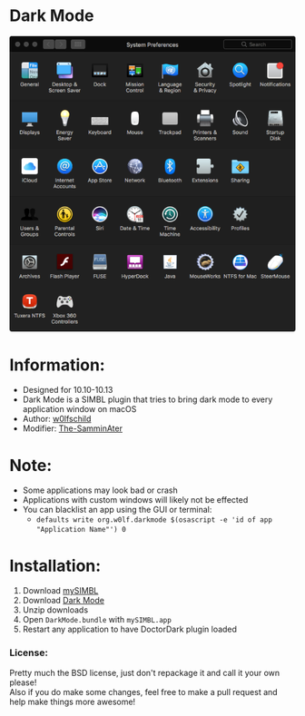 # Dark Mode

![preview](preview.png) 

# Information:

- Designed for 10.10-10.13
- Dark Mode is a SIMBL plugin that tries to bring dark mode to every application window on macOS
- Author: [w0lfschild](https://github.com/w0lfschild)
- Modifier: [The-SamminAter](https://github.com/The-SamminAter)

# Note:

- Some applications may look bad or crash
- Applications with custom windows will likely not be effected
- You can blacklist an app using the GUI or terminal:
    - `defaults write org.w0lf.darkmode $(osascript -e 'id of app "Application Name"') 0`

# Installation:

1. Download [mySIMBL](https://github.com/w0lfschild/app_updates/raw/master/mySIMBL/mySIMBL_0.2.5.zip)
2. Download [Dark Mode](https://github.com/The-SamminAter/DarkMode/blob/master/build/DarkMode.bundle.zip)
3. Unzip downloads
4. Open `DarkMode.bundle` with `mySIMBL.app`
5. Restart any application to have DoctorDark plugin loaded
	
### License:
Pretty much the BSD license, just don't repackage it and call it your own please!    
Also if you do make some changes, feel free to make a pull request and help make things more awesome!
